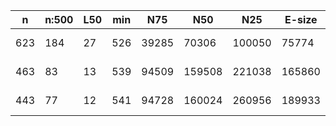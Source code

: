n    |n:500  |L50  |min  |N75    |N50     |N25     |E-size  |max     |sum      |name
---  |---    |---  |---  |---    |---     |---     |---     |---     |---      |---
623  |184    |27   |526  |39285  |70306   |100050  |75774   |220508  |5488095  |microbe-unitigs.fa
463  |83     |13   |539  |94509  |159508  |221038  |165860  |394829  |5543362  |microbe-contigs.fa
443  |77     |12   |541  |94728  |160024  |260956  |189933  |467386  |5545050  |microbe-scaffolds.fa
